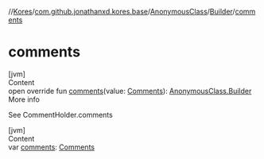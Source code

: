 //[Kores](../../../index.md)/[com.github.jonathanxd.kores.base](../../index.md)/[AnonymousClass](../index.md)/[Builder](index.md)/[comments](comments.md)



# comments  
[jvm]  
Content  
open override fun [comments](comments.md)(value: [Comments](../../../com.github.jonathanxd.kores.base.comment/-comments/index.md)): [AnonymousClass.Builder](index.md)  
More info  


See CommentHolder.comments

  


[jvm]  
Content  
var [comments](comments.md): [Comments](../../../com.github.jonathanxd.kores.base.comment/-comments/index.md)  



